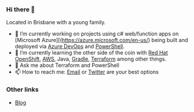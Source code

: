 ### Hi there 👋

Located in Brisbane with a young family. 

- 🔭 I’m currently working on projects using c# web/function apps on [Microsoft Azure][(https://azure.microsoft.com/en-us/) being built and deployed via [Azure DevOps](https://dev.azure.com) and [PowerShell](https://docs.microsoft.com/en-us/powershell/scripting/overview?view=powershell-7).
- 🌱 I’m currently learning the other side of the coin with [Red Hat OpenShift](https://www.openshift.com), [AWS](https://aws.amazon.com/), Java, [Gradle](https://gradle.org/), [Terraform](https://www.terraform.io/) among other things.
- 💬 Ask me about Terraform and PowerShell
- 📫 How to reach me: [Email](mailto:matt.corr@gmail.com) or [Twitter](https://www.twitter.com/mattcorr) are your best options

### Other links

* [Blog](https://www.intrepidintegration.com/)

